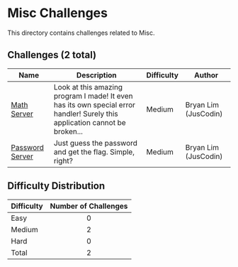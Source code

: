 # Misc Challenges
This directory contains challenges related to Misc.

## Challenges (2 total)
| Name | Description | Difficulty | Author |
| ---- | ----------- | ---------- | ------ |
| [Math Server](<../Math Server>) | Look at this amazing program I made! It even has its own special error handler! Surely this application cannot be broken... | Medium | Bryan Lim (JusCodin) |
| [Password Server](<../Password Server>) | Just guess the password and get the flag. Simple, right? | Medium | Bryan Lim (JusCodin) |

## Difficulty Distribution
| Difficulty | Number of Challenges |
| ---------- |:--------------------:|
| Easy | 0 |
| Medium | 2 |
| Hard | 0 |
| Total | 2 |
